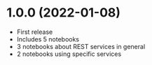 # 1.0.0 (2022-01-08)

* First release
* Includes 5 notebooks
* 3 notebooks about REST services in general
* 2 notebooks using specific services
